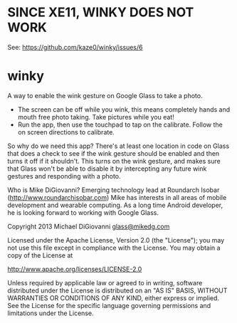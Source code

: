 SINCE XE11, WINKY DOES NOT WORK
===========
See: https://github.com/kaze0/winky/issues/6

winky
===========

A way to enable the wink gesture on Google Glass to take a photo.

- The screen can be off while you wink, this means completely hands and mouth free photo taking. Take pictures while you eat!
- Run the app, then use the touchpad to tap on the calibrate. Follow the on screen directions to calibrate.

So why do we need this app?
There's at least one location in code on Glass that does a check to see if the wink gesture should be enabled and then turns it off if it shouldn't. This turns on the wink gesture, and makes sure that Glass won't be able to disable it by intercepting any future wink gestures and responding with a photo.

Who is Mike DiGiovanni? Emerging technology lead at Roundarch Isobar (http://www.roundarchisobar.com) Mike has interests in all areas of mobile development and wearable computing. As a long time Android developer, he is looking forward to working with Google Glass.

Copyright 2013 Michael DiGiovanni glass@mikedg.com

Licensed under the Apache License, Version 2.0 (the "License");
you may not use this file except in compliance with the License.
You may obtain a copy of the License at

   http://www.apache.org/licenses/LICENSE-2.0

Unless required by applicable law or agreed to in writing, software
distributed under the License is distributed on an "AS IS" BASIS,
WITHOUT WARRANTIES OR CONDITIONS OF ANY KIND, either express or implied.
See the License for the specific language governing permissions and
limitations under the License.

